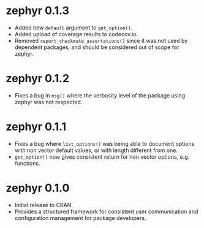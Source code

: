 # zephyr 0.1.3

* Added new `default` argument to `get_option()`.
* Added upload of coverage results to codecov.io.
* Removed `report_checkmate_assertations()` since it was not used by dependent packages,
and should be considered out of scope for zephyr.

# zephyr 0.1.2

* Fixes a bug in `msg()` where the verbosity level of the package using zephyr
was not respected.

# zephyr 0.1.1

* Fixes a bug where `list_options()` was being able to document options with 
non vector default values, or with length different from one.
* `get_option()` now gives consistent return for non vector options, 
e.g. functions.

# zephyr 0.1.0

* Initial release to CRAN.
* Provides a structured framework for consistent user communication and 
configuration management for package developers.
